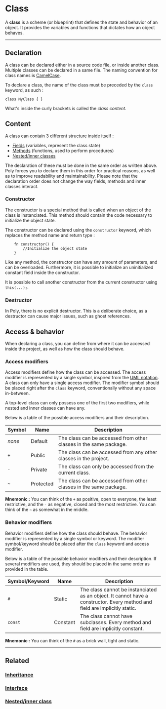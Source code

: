 # Class
A **class** is a scheme (or blueprint) that defines the state and behavior of an object.
It provides the variables and functions that dictates how an object behaves.


---


## Declaration
A class can be declared either in a source code file, or inside another class.
Multiple classes can be declared in a same file.
The naming convention for class names is [CamelCase](https://en.wikipedia.org/wiki/Camel_case).

To declare a class, the name of the class must be preceded by the `class` keyword, as such :
```poly
class MyClass { }
```

What's inside the curly brackets is called the _class content_.


## Content
A class can contain 3 different structure inside itself :
- [Fields](Field.md) (variables, represent the class state)
- [Methods](Method.md) (functions, used to perform procedures)
- [Nested/inner classes](Nested-inner-class.md)

The declaration of these must be done in the same order as written above.
Poly forces you to declare them in this order for practical reasons, as well as to improve
readability and maintainability.
Please note that the declaration order does not change the way fields, methods and inner classes interact.


### Constructor
The constructor is a special method that is called when an object of the class is instanciated.
This method should contain the code necessary to initialize the object state.

The constructor can be declared using the `constructor` keyword, which replaces the method name and return type :
```poly
    fn constructor() {
        //Initialize the object state
    }
```

Like any method, the constructor can have any amount of parameters, and can be overloaded.
Furthermore, it is possible to initialize an uninitialized constant field inside the constructor.

It is possible to call another constructor from the current constructor using `this(...);`.


### Destructor
In Poly, there is no explicit destructor.
This is a deliberate choice, as a destructor can cause major issues, such as ghost references.


## Access & behavior
When declaring a class, you can define from where it can be accessed inside the project, as well as how the class should behave.


### Access modifiers
Access modifiers define how the class can be accessed.
The access modifier is represented by a single symbol, inspired from the
[UML notation](https://en.wikipedia.org/wiki/Unified_Modeling_Language).
A class can only have a single access modifier.
The modifier symbol should be placed right after the `class` keyword, conventionally without any space in-between.

A top-level class can only possess one of the first two modifiers, while nested and inner classes can have any.

Below is a table of the possible access modifiers and their description.

| Symbol | Name      | Description                                                       |
|--------|-----------|-------------------------------------------------------------------|
| _none_ | Default   | The class can be accessed from other classes in the same package. |
| `+`    | Public    | The class can be accessed from any other classes in the project.  |
| `-`    | Private   | The class can only be accessed from the current class.            |
| `~`    | Protected | The class can be accessed from other classes in the same package. |

**Mnemonic :** You can think of the `+` as positive, open to everyone, the least restrictive,
and the `-` as negative, closed and the most restrictive.
You can think of the `~` as somewhat in the middle.


### Behavior modifiers
Behavior modifiers define how the class should behave.
The behavior modifier is represented by a single symbol or keyword.
The modifier symbol/keyword should be placed after the `class` keyword and access modifier.

Below is a table of the possible behavior modifiers and their description.
If several modifiers are used, they should be placed in the same order as provided in the table.

| Symbol/Keyword | Name     | Description                                                                                                                |
|----------------|----------|----------------------------------------------------------------------------------------------------------------------------|
| `#`            | Static   | The class cannot be instanciated as an object. It cannot have a constructor. Every method and field are implicitly static. |
| `const`        | Constant | The class cannot have subclasses. Every method and field are implicitly constant.                                          |

**Mnemonic :** You can think of the `#` as a brick wall, tight and static.


---


## Related

### [Inheritance](Inheritance.md)
### [Interface](Interface.md)
### [Nested/inner class](Nested-inner-class.md)